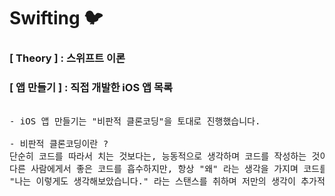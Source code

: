 # Swifting 🐦

### [ Theory ] : 스위프트 이론

### [ 앱 만들기 ] : 직접 개발한 iOS 앱 목록
<pre>

- iOS 앱 만들기는 "비판적 클론코딩"을 토대로 진행했습니다.

- 비판적 클론코딩이란 ?
단순히 코드를 따라서 치는 것보다는, 능동적으로 생각하며 코드를 작성하는 것이 더 좋다고 생각합니다.   
다른 사람에게서 좋은 코드를 흡수하지만, 항상 "왜" 라는 생각을 가지며 코드를 작성합니다.   
"나는 이렇게도 생각해보았습니다." 라는 스탠스를 취하며 저만의 생각이 추가적으로 담긴 앱을 만들었습니다.  
</pre>
